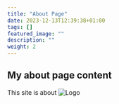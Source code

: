 ```yaml
---
title: "About Page"
date: 2023-12-13T12:39:38+01:00
tags: []
featured_image: ""
description: ""
weight: 2
---
```

## My about page content
This site is about
![Logo](/images/signature_code.png)
